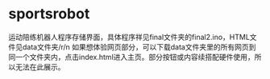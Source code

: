 # sportsrobot
运动陪练机器人程序存储界面，具体程序祥见final文件夹的final2.ino，HTML文件见data文件夹/r/n
如果想体验网页部分，可以下载data文件夹里的所有网页到同一个文件夹内，点击index.html进入主页。部分按钮或内容续搭配硬件使用，所以无法在此展示。
